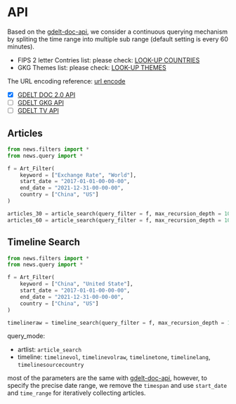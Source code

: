 # API

Based on the [gdelt-doc-api](https://github.com/alex9smith/gdelt-doc-api/), we consider a continuous querying mechanism by spliting the time range into multiple sub range (default setting is every 60 minutes).

* FIPS 2 letter Contries list: please check: [LOOK-UP COUNTRIES](http://data.gdeltproject.org/api/v2/guides/LOOKUP-COUNTRIES.TXT)
* GKG Themes list: please check: [LOOK-UP THEMES](http://data.gdeltproject.org/api/v2/guides/LOOKUP-GKGTHEMES.TXT)

The URL encoding reference: [url encode](https://www.eso.org/~ndelmott/url_encode.html)

 - [x] [GDELT DOC 2.0 API](https://blog.gdeltproject.org/gdelt-doc-2-0-api-debuts/)
 - [ ] [GDELT GKG API](https://blog.gdeltproject.org/announcing-our-first-api-gkg-geojson/)
 - [ ] [GDELT TV API](https://blog.gdeltproject.org/gdelt-2-0-television-api-debuts/)

## Articles 

```python
from news.filters import * 
from news.query import * 

f = Art_Filter(
    keyword = ["Exchange Rate", "World"],
    start_date = "2017-01-01-00-00-00",
    end_date = "2021-12-31-00-00-00",
    country = ["China", "US"]
)

articles_30 = article_search(query_filter = f, max_recursion_depth = 100, time_range = 30)
articles_60 = article_search(query_filter = f, max_recursion_depth = 100, time_range = 60)
```

## Timeline Search

```python
from news.filters import * 
from news.query import * 

f = Art_Filter(
    keyword = ["China", "United State"],
    start_date = "2017-01-01-00-00-00",
    end_date = "2021-12-31-00-00-00",
    country = ["China", "US"]
)

timelineraw = timeline_search(query_filter = f, max_recursion_depth = 100, query_mode = "timelinevolraw")
```

query_mode:
* artlist: `article_search`
* timeline: `timelinevol`, `timelinevolraw`, `timelinetone`, `timelinelang`, `timelinesourcecountry`

most of the parameters are the same with [gdelt-doc-api](https://github.com/alex9smith/gdelt-doc-api/), however, to specify the precise date range, we remove the `timespan` and use `start_date` and `time_range` for iteratively collecting articles.
